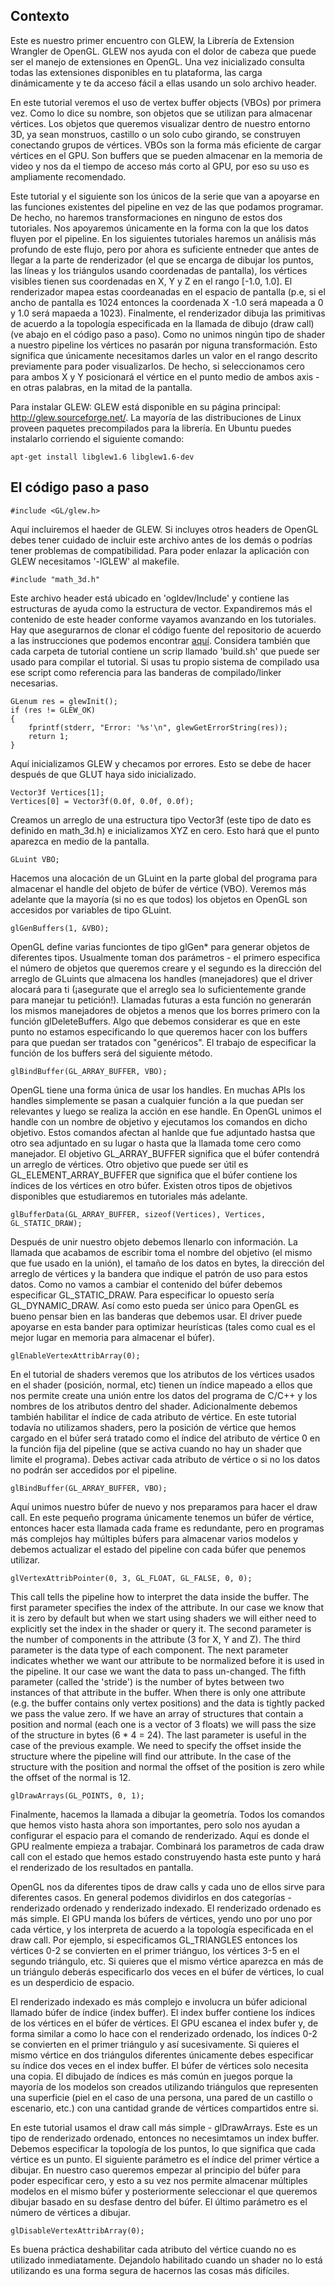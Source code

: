## Contexto
Este es nuestro primer encuentro con GLEW, la Librería de Extension Wrangler de OpenGL. GLEW nos ayuda con el dolor de cabeza que puede ser el manejo de extensiones en OpenGL. Una vez inicializado consulta todas las extensiones disponibles en tu plataforma, las carga dinámicamente y te da acceso fácil a ellas usando un solo archivo header. 

En este tutorial veremos el uso de vertex buffer objects (VBOs) por primera vez. Como lo dice su nombre, son objetos que se utilizan para almacenar vértices. Los objetos que queremos visualizar dentro de nuestro entorno 3D, ya sean monstruos, castillo o un solo cubo girando, se construyen conectando grupos de vértices. VBOs son la forma más eficiente de cargar vértices en el GPU. Son buffers que se pueden almacenar en la memoria de video y nos da el tiempo de acceso más corto al GPU, por eso su uso es ampliamente recomendado. 

Este tutorial y el siguiente son los únicos de la serie que van a apoyarse en las funciones existentes del pipeline en vez de las que podamos programar. De hecho, no haremos transformaciones en ninguno de estos dos tutoriales. Nos apoyaremos únicamente en la forma con la que los datos fluyen por el pipeline. En los siguientes tutoriales haremos un análisis más profundo de este flujo, pero por ahora es suficiente entneder que antes de llegar a la parte de renderizador (el que se encarga de dibujar los puntos, las líneas y los triángulos usando coordenadas de pantalla), los vértices visibles tienen sus coordenadas en X, Y y Z en el rango [-1.0, 1.0]. El renderizador mapea estas coordeanadas en el espacio de pantalla (p.e, si el ancho de pantalla es 1024 entonces la coordenada X -1.0 será mapeada a 0 y 1.0 será mapaeda a 1023).
Finalmente, el renderizador dibuja las primitivas de acuerdo a la topología especificada en la llamada de dibujo (draw call) (ve abajo en el código paso a paso). Como no unimos ningún tipo de shader a nuestro pipeline los vértices no pasarán por niguna transformación. Esto significa que únicamente necesitamos darles un valor en el rango descrito previamente para poder visualizarlos. De hecho, si seleccionamos cero para ambos X y Y posicionará el vértice en el punto medio de ambos axis - en otras palabras, en la mitad de la pantalla. 

Para instalar GLEW: GLEW está disponible en su página principal: http://glew.sourceforge.net/. La mayoría de las distribuciones de Linux proveen paquetes precompilados para la librería. En Ubuntu puedes instalarlo corriendo el siguiente comando: 

`apt-get install libglew1.6 libglew1.6-dev`

## El código paso a paso 

`#include <GL/glew.h>`

Aquí incluiremos el haeder de GLEW. Si incluyes otros headers de OpenGL debes tener cuidado de incluir este archivo antes de los demás o podrías tener problemas de compatibilidad. Para poder enlazar la aplicación con GLEW necesitamos '-lGLEW' al makefile. 

`#include "math_3d.h"`

Este archivo header está ubicado en 'ogldev/Include' y contiene las estructuras de ayuda como la estructura de vector. Expandiremos más el contenido de este header conforme vayamos avanzando en los tutoriales. Hay que asegurarnos de clonar el código fuente del repositorio de acuerdo a las instrucciones que podemos encontrar [aquí](https://ogldev.org/instructions.html). Considera también que cada carpeta de tutorial contiene un scrip llamado 'build.sh' que puede ser usado para compilar el tutorial. Si usas tu propio sistema de compilado usa ese script como referencia para las banderas de compilado/linker necesarias. 

```
GLenum res = glewInit();
if (res != GLEW_OK)
{
    fprintf(stderr, "Error: '%s'\n", glewGetErrorString(res));
    return 1;
}
```
Aquí inicializamos GLEW y checamos por errores. Esto se debe de hacer después de que GLUT haya sido inicializado. 

```
Vector3f Vertices[1];
Vertices[0] = Vector3f(0.0f, 0.0f, 0.0f);
```
Creamos un arreglo de una estructura tipo Vector3f (este tipo de dato es definido en math_3d.h) e inicializamos XYZ en cero. Esto hará que el punto aparezca en medio de la pantalla. 

`GLuint VBO;`

Hacemos una alocación de un GLuint en la parte global del programa para almacenar el handle del objeto de búfer de vértice (VBO). Veremos más adelante que la mayoría (si no es que todos) los objetos en OpenGL son accesidos por variables de tipo GLuint. 

`glGenBuffers(1, &VBO);`

OpenGL define varias funciontes de tipo glGen* para generar objetos de diferentes tipos. Usualmente toman dos parámetros - el primero especifica el número de objetos que queremos creare y el segundo es la dirección del arreglo de GLuints que almacena los handles (manejadores) que el driver alocará para ti (¡asegurate que el arreglo sea lo suficientemente grande para manejar tu petición!). Llamadas futuras a esta función no generarán los mismos manejadores de objetos a menos que los borres primero con la función glDeleteBuffers. Algo que debemos considerar es que en este punto no estamos especificando lo que queremos hacer con los buffers para que puedan ser tratados con "genéricos". El trabajo de especificar la función de los buffers será del siguiente método. 

`glBindBuffer(GL_ARRAY_BUFFER, VBO);`

OpenGL tiene una forma única de usar los handles. En muchas APIs los handles simplemente se pasan a cualquier función a la que puedan ser relevantes y luego se realiza la acción en ese handle. En OpenGL unimos el handle con un nombre de objetivo y ejecutamos los comandos en dicho objetivo. Estos comandos afectan al hanlde que fue adjuntado hastsa que otro sea adjuntado en su lugar o hasta que la llamada tome cero como manejador. El objetivo GL_ARRAY_BUFFER significa que el búfer contendrá un arreglo de vértices. Otro objetivo que puede ser útil es GL_ELEMENT_ARRAY_BUFFER que significa que el búfer contiene los índices de los vértices en otro búfer. Existen otros tipos de objetivos disponibles que estudiaremos en tutoriales más adelante. 

`glBufferData(GL_ARRAY_BUFFER, sizeof(Vertices), Vertices, GL_STATIC_DRAW);`

Después de unir nuestro objeto debemos llenarlo con información. La llamada que acabamos de escribir toma el nombre del objetivo (el mismo que fue usado en la unión), el tamaño de los datos en bytes, la dirección del arreglo de vértices y la bandera que indique el patrón de uso para estos datos. Como no vamos a cambiar el contenido del búfer debemos especificar GL_STATIC_DRAW. Para especificar lo opuesto sería GL_DYNAMIC_DRAW. Así como esto pueda ser único para OpenGL es bueno pensar bien en las banderas que debemos usar. El driver puede apoyarse en esta bander para optimizar heurísticas (tales como cual es el mejor lugar en memoria para almacenar el búfer).

`glEnableVertexAttribArray(0);`

En el tutorial de shaders veremos que los atributos de los vértices usados en el shader (posición, normal, etc) tienen un índice mapeado a ellos que nos permite create una unión entre los datos del programa de C/C++ y los nombres de los atributos dentro del shader. Adicionalmente debemos también habilitar el índice de cada atributo de vértice. En este tutorial todavía no utilizamos shaders, pero la posición de vértice que hemos cargado en el búfer será tratado como el índice del atributo de vértice 0 en la función fija del pipeline (que se activa cuando no hay un shader que limite el programa). Debes activar cada atributo de vértice o si no los datos no podrán ser accedidos por el pipeline. 

`glBindBuffer(GL_ARRAY_BUFFER, VBO);`

Aquí unimos nuestro búfer de nuevo y nos preparamos para hacer el draw call. En este pequeño programa únicamente tenemos un búfer de vértice, entonces hacer esta llamada cada frame es redundante, pero en programas más complejos hay múltiples búfers para almacenar varios modelos y debemos actualizar el estado del pipeline con cada búfer que penemos utilizar. 

`glVertexAttribPointer(0, 3, GL_FLOAT, GL_FALSE, 0, 0);`

This call tells the pipeline how to interpret the data inside the buffer. The first parameter specifies the index of the attribute. In our case we know that it is zero by default but when we start using shaders we will either need to explicitly set the index in the shader or query it. The second parameter is the number of components in the attribute (3 for X, Y and Z). The third parameter is the data type of each component. The next parameter indicates whether we want our attribute to be normalized before it is used in the pipeline. It our case we want the data to pass un-changed. The fifth parameter (called the 'stride') is the number of bytes between two instances of that attribute in the buffer. When there is only one attribute (e.g. the buffer contains only vertex positions) and the data is tightly packed we pass the value zero. If we have an array of structures that contain a position and normal (each one is a vector of 3 floats) we will pass the size of the structure in bytes (6 * 4 = 24). The last parameter is useful in the case of the previous example. We need to specify the offset inside the structure where the pipeline will find our attribute. In the case of the structure with the position and normal the offset of the position is zero while the offset of the normal is 12.

`glDrawArrays(GL_POINTS, 0, 1);`

Finalmente, hacemos la llamada a dibujar la geometría. Todos los comandos que hemos visto hasta ahora son importantes, pero solo nos ayudan a configurar el espacio para el comando de renderizado. Aquí es donde el GPU realmente empieza a trabajar. Combinará los parametros de cada draw call con el estado que hemos estado construyendo hasta este punto y hará el renderizado de los resultados en pantalla. 

OpenGL nos da diferentes tipos de draw calls y cada uno de ellos sirve para diferentes casos. En general podemos dividirlos en dos categorías - renderizado ordenado y renderizado indexado. El renderizado ordenado es más simple. El GPU manda los búfers de vértices, yendo uno por uno por cada vértice, y los interpreta de acuerdo a la topología especificada en el draw call. Por ejemplo, si especificamos GL_TRIANGLES entonces los vértices 0-2 se convierten en el primer triánguo, los vértices 3-5 en el segundo triángulo, etc. Si quieres que el mismo vértice aparezca en más de un triángulo deberás especificarlo dos veces en el búfer de vértices, lo cual es un desperdicio de espacio. 

El renderizado indexado es más complejo e involucra un búfer adicional llamado búfer de índice (index buffer). El index buffer contiene los índices de los vértices en el búfer de vértices. El GPU escanea el index bufer y, de forma similar a como lo hace con el renderizado ordenado, los índices 0-2 se convierten en el primer triángulo y así sucesivamente. Si quieres el mismo vértice en dos triángulos diferentes únicamente debes especificar su índice dos veces en el index buffer. El búfer de vértices solo necesita una copia. El dibujado de índices es más común en juegos porque la mayoría de los modelos son creados utilizando triángulos que representen una superficie (piel en el caso de una persona, una pared de un castillo o escenario, etc.) con una cantidad grande de vértices compartidos entre si. 

En este tutorial usamos el draw call más simple - glDrawArrays. Este es un tipo de renderizado ordenado, entonces no necesimtamos un index buffer. Debemos especificar la topología de los puntos, lo que significa que cada vértice es un punto. El siguiente parámetro es el índice del primer vértice a dibujar. En nuestro caso queremos empezar al principio del búfer para poder especificar cero, y esto a su vez nos permite almacenar múltiples modelos en el mismo búfer y posteriormente seleccionar el que queremos dibujar basado en su desfase dentro del búfer. El último parámetro es el número de vértices a dibujar. 

`glDisableVertexAttribArray(0);`

Es buena práctica deshabilitar cada atributo del vértice cuando no es utilizado inmediatamente. Dejandolo habilitado cuando un shader no lo está utilizando es una forma segura de hacernos las cosas más difíciles. 